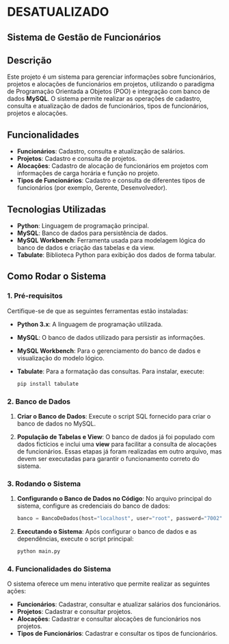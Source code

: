 # DESATUALIZADO

## Sistema de Gestão de Funcionários 

## Descrição
Este projeto é um sistema para gerenciar informações sobre funcionários, projetos e alocações de funcionários em projetos, utilizando o paradigma de Programação Orientada a Objetos (POO) e integração com banco de dados **MySQL**. O sistema permite realizar as operações de cadastro, consulta e atualização de dados de funcionários, tipos de funcionários, projetos e alocações.

## Funcionalidades
- **Funcionários**: Cadastro, consulta e atualização de salários.
- **Projetos**: Cadastro e consulta de projetos.
- **Alocações**: Cadastro de alocação de funcionários em projetos com informações de carga horária e função no projeto.
- **Tipos de Funcionários**: Cadastro e consulta de diferentes tipos de funcionários (por exemplo, Gerente, Desenvolvedor).

## Tecnologias Utilizadas
- **Python**: Linguagem de programação principal.
- **MySQL**: Banco de dados para persistência de dados.
- **MySQL Workbench**: Ferramenta usada para modelagem lógica do banco de dados e criação das tabelas e da view.
- **Tabulate**: Biblioteca Python para exibição dos dados de forma tabular.

## Como Rodar o Sistema

### 1. Pré-requisitos

Certifique-se de que as seguintes ferramentas estão instaladas:

- **Python 3.x**: A linguagem de programação utilizada.
- **MySQL**: O banco de dados utilizado para persistir as informações.
- **MySQL Workbench**: Para o gerenciamento do banco de dados e visualização do modelo lógico.
- **Tabulate**: Para a formatação das consultas. Para instalar, execute:

    ```bash
    pip install tabulate
    ```

### 2. Banco de Dados

1. **Criar o Banco de Dados**: Execute o script SQL fornecido para criar o banco de dados no MySQL.

2. **População de Tabelas e View**: O banco de dados já foi populado com dados fictícios e inclui uma **view** para facilitar a consulta de alocações de funcionários. Essas etapas já foram realizadas em outro arquivo, mas devem ser executadas para garantir o funcionamento correto do sistema.

### 3. Rodando o Sistema

1. **Configurando o Banco de Dados no Código**: No arquivo principal do sistema, configure as credenciais do banco de dados:

    ```python
    banco = BancoDeDados(host="localhost", user="root", password="7002", database="gestaofuncionarios")
    ```

2. **Executando o Sistema**: Após configurar o banco de dados e as dependências, execute o script principal:

    ```bash
    python main.py
    ```

### 4. Funcionalidades do Sistema

O sistema oferece um menu interativo que permite realizar as seguintes ações:

- **Funcionários**: Cadastrar, consultar e atualizar salários dos funcionários.
- **Projetos**: Cadastrar e consultar projetos.
- **Alocações**: Cadastrar e consultar alocações de funcionários nos projetos.
- **Tipos de Funcionários**: Cadastrar e consultar os tipos de funcionários.
